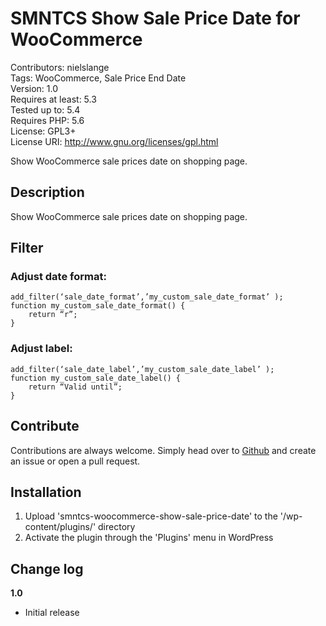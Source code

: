 # SMNTCS Show Sale Price Date for WooCommerce

Contributors: nielslange  
Tags: WooCommerce, Sale Price End Date  
Version: 1.0  
Requires at least: 5.3  
Tested up to: 5.4  
Requires PHP: 5.6  
License: GPL3+  
License URI: http://www.gnu.org/licenses/gpl.html  

Show WooCommerce sale prices date on shopping page.

## Description

Show WooCommerce sale prices date on shopping page.

## Filter

### Adjust date format:

```
add_filter(‘sale_date_format’,’my_custom_sale_date_format’ );
function my_custom_sale_date_format() {
	return “r”;
}
```

### Adjust label:

```
add_filter(‘sale_date_label’,’my_custom_sale_date_label’ );
function my_custom_sale_date_label() {
	return “Valid until”;
}
```

## Contribute

Contributions are always welcome. Simply head over to [Github](https://github.com/nielslange/smntcs-woocommerce-show-sale-price-date/pulls) and create an issue or open a pull request.

## Installation

1. Upload 'smntcs-woocommerce-show-sale-price-date' to the '/wp-content/plugins/' directory
2. Activate the plugin through the 'Plugins' menu in WordPress

## Change log

**1.0**

* Initial release
